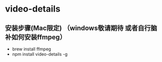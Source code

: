 # video-details
## 安装步骤(Mac限定) （windows敬请期待 或者自行脑补如何安装ffmpeg）
- brew install ffmpeg
- npm install video-details -g